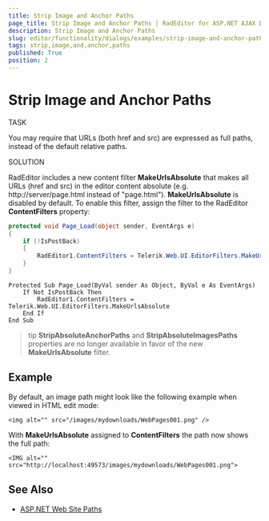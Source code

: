 ```yaml
---
title: Strip Image and Anchor Paths
page_title: Strip Image and Anchor Paths | RadEditor for ASP.NET AJAX Documentation
description: Strip Image and Anchor Paths
slug: editor/functionality/dialogs/examples/strip-image-and-anchor-paths
tags: strip,image,and,anchor,paths
published: True
position: 2
---
```


# Strip Image and Anchor Paths

TASK

You may require that URLs (both href and src) are expressed as full paths, instead of the default relative paths.

SOLUTION

RadEditor includes a new content filter **MakeUrlsAbsolute** that makes all URLs (href and src) in the editor content absolute (e.g. http://server/page.html instead of "page.html"). **MakeUrlsAbsolute** is disabled by default. To enable this filter, assign the filter to the RadEditor **ContentFilters** property:

````C#
protected void Page_Load(object sender, EventArgs e)
{
	if (!IsPostBack)
	{
		RadEditor1.ContentFilters = Telerik.Web.UI.EditorFilters.MakeUrlsAbsolute;
	}
} 
````
````VB
Protected Sub Page_Load(ByVal sender As Object, ByVal e As EventArgs)
	If Not IsPostBack Then
		RadEditor1.ContentFilters = Telerik.Web.UI.EditorFilters.MakeUrlsAbsolute
	End If
End Sub
````

>tip **StripAbsoluteAnchorPaths** and **StripAbsoluteImagesPaths** properties are no longer available in favor of the new **MakeUrlsAbsolute** filter.

## Example

By default, an image path might look like the following example when viewed in HTML edit mode:

`<img alt="" src="/images/mydownloads/WebPages001.png" />`

With **MakeUrlsAbsolute** assigned to **ContentFilters** the path now shows the full path:

`<IMG alt="" src="http://localhost:49573/images/mydownloads/WebPages001.png">`

## See Also

 * [ASP.NET Web Site Paths](http://msdn2.microsoft.com/en-us/library/ms178116.aspx)
